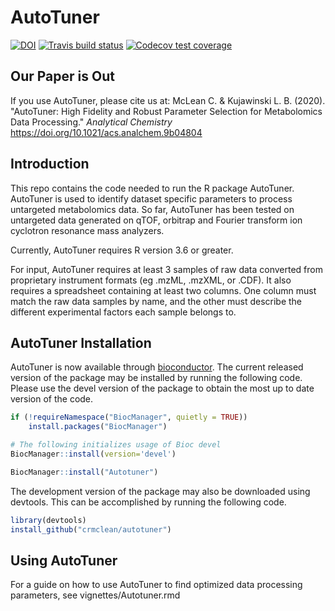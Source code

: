 # AutoTuner

<!-- badges: start -->
[![DOI](https://zenodo.org/badge/DOI/10.5281/zenodo.3270590.svg)](https://doi.org/10.5281/zenodo.3270590)
  [![Travis build status](https://travis-ci.org/crmclean/Autotuner.svg?branch=master)](https://travis-ci.org/crmclean/Autotuner)
  [![Codecov test coverage](https://codecov.io/gh/crmclean/Autotuner/branch/master/graph/badge.svg)](https://codecov.io/gh/crmclean/Autotuner?branch=master)
  <!-- badges: end -->

## Our Paper is Out

If you use AutoTuner, please cite us at:
McLean C. & Kujawinski L. B. (2020). "AutoTuner: High Fidelity and Robust Parameter Selection for Metabolomics Data Processing." _Analytical Chemistry_ https://doi.org/10.1021/acs.analchem.9b04804 

## Introduction

This repo contains the code needed to run the R package AutoTuner. AutoTuner is used to identify dataset specific parameters to process untargeted metabolomics data. So far, AutoTuner has been tested on untargeted data generated on qTOF, orbitrap and Fourier transform ion cyclotron resonance mass analyzers. 

Currently, AutoTuner requires R version 3.6 or greater. 

For input, AutoTuner requires at least 3 samples of raw data converted from proprietary instrument formats (eg .mzML, .mzXML, or .CDF). It also requires a spreadsheet containing at least two columns. One column must match the raw data samples by name, and the other must describe the different experimental factors each sample belongs to. 

## AutoTuner Installation

AutoTuner is now available through [bioconductor](https://bioconductor.org/packages/devel/bioc/html/Autotuner.html). The current released version of the package may be installed by running the following code. Please use the devel version of the package to obtain the most up to date version of the code. 

```r
if (!requireNamespace("BiocManager", quietly = TRUE))
    install.packages("BiocManager")

# The following initializes usage of Bioc devel
BiocManager::install(version='devel')

BiocManager::install("Autotuner")
```

The development version of the package may also be downloaded using devtools. This can be accomplished by running the following code. 

```r
library(devtools)
install_github("crmclean/autotuner")
```

## Using AutoTuner

For a guide on how to use AutoTuner to find optimized data processing parameters, see vignettes/Autotuner.rmd
